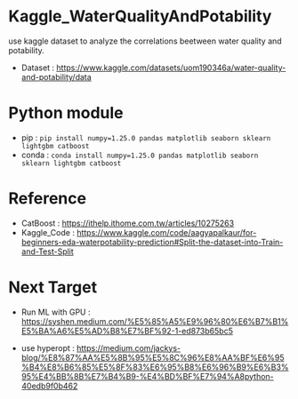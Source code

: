 # Kaggle_WaterQualityAndPotability
use kaggle dataset to analyze the correlations beetween water quality and potability.
- Dataset : https://www.kaggle.com/datasets/uom190346a/water-quality-and-potability/data

# Python module
- pip : `pip install numpy=1.25.0 pandas matplotlib seaborn sklearn lightgbm catboost`
- conda : `conda install numpy=1.25.0 pandas matplotlib seaborn sklearn lightgbm catboost`


# Reference
- CatBoost : https://ithelp.ithome.com.tw/articles/10275263
- Kaggle_Code : https://www.kaggle.com/code/aagyapalkaur/for-beginners-eda-waterpotability-prediction#Split-the-dataset-into-Train-and-Test-Split

# Next Target 
- Run ML with GPU : https://syshen.medium.com/%E5%85%A5%E9%96%80%E6%B7%B1%E5%BA%A6%E5%AD%B8%E7%BF%92-1-ed873b65bc5

- use hyperopt : https://medium.com/jackys-blog/%E8%87%AA%E5%8B%95%E5%8C%96%E8%AA%BF%E6%95%B4%E8%B6%85%E5%8F%83%E6%95%B8%E6%96%B9%E6%B3%95%E4%BB%8B%E7%B4%B9-%E4%BD%BF%E7%94%A8python-40edb9f0b462

